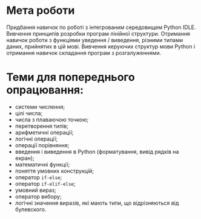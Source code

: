 # Мета роботи
Придбання навичок по роботі з інтегрованим середовищем Python IDLE. Вивчення принципів розробки програм лінійної структури. Отримання навичок роботи з функціями уведення / виведення, різними типами даних, прийнятих в цій мові. Вивчення керуючих структур мови Python і отримання навичок складання програм з розгалуженнями. 

# Теми для попереднього опрацювання: 

- системи числення; 
- цілі числа; 
- числа з плаваючою точкою; 
- перетворення типів; 
- арифметичні операції; 
- логічні операції; 
- операції порівняння;
- введення і виведення в Python (форматування, вивід рядків на екран); 
- математичні функції; 
- поняття умовних конструкцій; 
- оператор `if-else`; 
- оператор `if-elif-else`; 
- умовний вираз; 
- оператор вибору; 
- логічні значення виразів, які мають типи, що відрізняються від булевского. 
